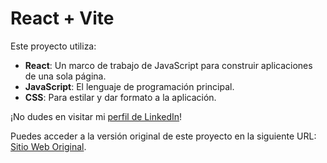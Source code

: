 # React + Vite

Este proyecto utiliza:

- **React**: Un marco de trabajo de JavaScript para construir aplicaciones de una sola página.
- **JavaScript**: El lenguaje de programación principal.
- **CSS**: Para estilar y dar formato a la aplicación.

¡No dudes en visitar mi [perfil de LinkedIn](https://www.linkedin.com/in/emizanipro/)!

Puedes acceder a la versión original de este proyecto en la siguiente 
URL: [Sitio Web Original](https://emizanopro.000webhostapp.com/).
